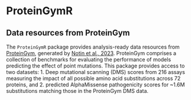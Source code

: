 # ProteinGymR

## Data resources from ProteinGym

The `ProteinGymR` package provides analysis-ready data resources from 
[ProteinGym](https://proteingym.org), generated by [Notin et al., 
2023](https://www.ncbi.nlm.nih.gov/pmc/articles/PMC10723403/). ProteinGym 
comprises a collection of benchmarks for evaluating the performance of models 
predicting the effect of point mutations. This package provides access to two 
datasets: 1. Deep mutational scanning (DMS) scores from 216 assays measuring the impact of all possible amino acid substitutions across 72 proteins, and 2. predicted AlphaMissense pathogenicity scores for ~1.6M substitutions matching those in the ProteinGym DMS data.